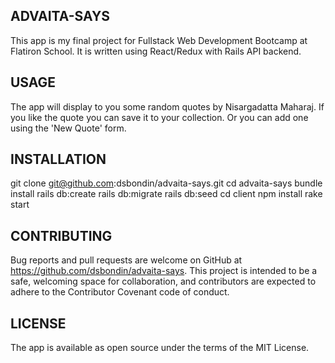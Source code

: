 ## ADVAITA-SAYS
This app is my final project for Fullstack Web Development Bootcamp at Flatiron School. It is written using React/Redux with Rails API backend.

## USAGE
The app will display to you some random quotes by Nisargadatta Maharaj. If you like the quote you can save it to your collection. Or you can add one using the 'New Quote' form.

## INSTALLATION
git clone git@github.com:dsbondin/advaita-says.git
cd advaita-says
bundle install
rails db:create
rails db:migrate
rails db:seed
cd client
npm install
rake start 

## CONTRIBUTING
Bug reports and pull requests are welcome on GitHub at https://github.com/dsbondin/advaita-says. This project is intended to be a safe, welcoming space for collaboration, and contributors are expected to adhere to the Contributor Covenant code of conduct.

## LICENSE
The app is available as open source under the terms of the MIT License.
